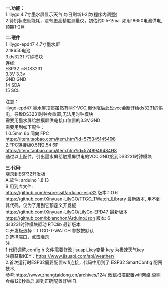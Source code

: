 <b>一.功能：</b> <br/>
1.lilygo 4.7寸墨水屏显示天气,每日刷新1-2次(程序内调整)   <br/> 
2.待机状态低能耗，没有更高精度测量仪，初估约0.5-2ma. 如用18650电池供电,预期1-2月 <br/>

   
<b>二.硬件</b>  <br/>
1.lilygo-epd47 4.7寸墨水屏 <br/>
2.18650电池 <br/>
3.ds3231 时钟模块 <br/>
连线: <br/>
ESP32 ==>DS3231 <br/>
3.3V 3.3v <br/>
GND GND <br/>
14 SDA <br/>
15 SCL <br/>
 <br/>
注意： <br/>
lilygo-epd47 墨水屏顶部虽然有两个VCC,但休眠后此处vcc会断开给ds3231的供电，导致DS3231时钟会重置,无法用时钟模块 <br/>
需要用墨水屏给触摸屏供电接口位置的3.3V,GND <br/>
需要用到如下配件： <br/>
1.0.5mm 6p 同向 FPC <br/>
   https://item.taobao.com/item.htm?id=575345145498 <br/>
2.FPC转接板0.5转2.54 6P <br/>
   https://item.taobao.com/item.htm?id=574894948498 <br/>
通过以上配件，引出墨水屏给触摸屏供电的VCC,GND接到DS3231时钟模块 <br/>


<b>三.代码:</b><br/>
烧录到ESP32开发板<br/>
A.软件: arduino 1.8.13<br/>
B.用到库文件:<br/>
https://github.com/espressif/arduino-esp32 版本:1.0.6<br/>
https://github.com/Xinyuan-LilyGO/TTGO_TWatch_Library 最新版本, 用不到其代码，仅为了用到它预定义开发板<br/>
https://github.com/Xinyuan-LilyGO/LilyGo-EPD47 最新版本<br/>
https://github.com/bblanchon/ArduinoJson 版本: 6<br/>
ds3231时钟模块驱动 RTClib 最新版本<br/>
C.开发板选择：TTGO-T-WATCH 参数按默认<br/>
D.选择端口，点击烧录<br/>
注：<br/>
1.代码调整,config.h 文件需要修改 jisuapi_key变量 key 为极速天气key <br/>
注册获取KEY：https://www.jisuapi.com/api/weather/<br/>
2.首次运行时ESP32需要配置wifi连接，代码中用到了 ESP32 SmartConfig 配网技术,<br/>
参考:https://www.zhangtaidong.cn/archives/124/ 微信扫描配置wifi网络.否则会每120秒重启,直到正确配置好WIFI.<br/>

